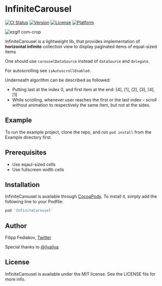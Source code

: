 # InfiniteCarousel

[![CI Status](https://img.shields.io/travis/filletofish/InfiniteCarousel.svg?style=flat)](https://travis-ci.org/filletofish/InfiniteCarousel)
[![Version](https://img.shields.io/cocoapods/v/InfiniteCarousel.svg?style=flat)](https://cocoapods.org/pods/InfiniteCarousel)
[![License](https://img.shields.io/cocoapods/l/InfiniteCarousel.svg?style=flat)](https://cocoapods.org/pods/InfiniteCarousel)
[![Platform](https://img.shields.io/cocoapods/p/InfiniteCarousel.svg?style=flat)](https://cocoapods.org/pods/InfiniteCarousel)

![ezgif com-crop](https://user-images.githubusercontent.com/14925971/46984320-7c348780-d0dc-11e8-9f1c-6c459f011b46.gif)

InfiniteCarousel is a lightweight lib, that provides implementation of **horizontal infinite** collection view to display paginated items of equal-sized items
 
One should use `carouselDataSource` instead of `dataSource` and `delegate`.

For autoscrolling see `isAutoscrollEnabled`.

Underneath algorithm can be described as followed:
- Putting last at the index 0, and first item at the end: [4], [1], [2], [3], [4], [1]
- While scrolling, whenever user reaches the first or the last index – scroll without animation to respectively the same item, but not at the sides.

## Example

To run the example project, clone the repo, and run `pod install` from the Example directory first.

## Prerequisites 
- Use eqaul-sized cells
- Use fullscreen width cells

## Installation

InfiniteCarousel is available through [CocoaPods](https://cocoapods.org). To install
it, simply add the following line to your Podfile:

```ruby
pod 'InfiniteCarousel'
```

## Author

Filipp Fediakov, [Twitter](https://twitter.com/filippfediakov)

Special thanks to [@ilyailya](https://github.com/ilyailya)

## License

InfiniteCarousel is available under the MIT license. See the LICENSE file for more info.
